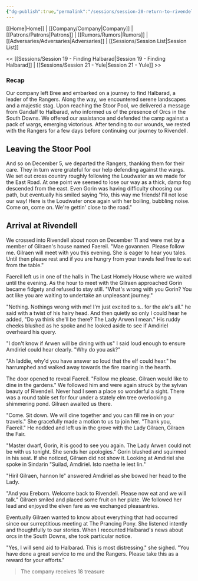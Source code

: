 ```yaml
---
{"dg-publish":true,"permalink":"/sessions/session-20-return-to-rivendell/","tags":["TOR","tolkien","lord-of-the-rings","middle-earth"]}
---
```


[[Home\|Home]] | [[Company/Company\|Company]] | [[Patrons/Patrons\|Patrons]] | [[Rumors/Rumors\|Rumors]] | [[Adversaries/Adversaries\|Adversaries]] | [[Sessions/Session List\|Session List]]

<< [[Sessions/Session 19 - Finding Halbarad\|Session 19 - Finding Halbarad]] | [[Sessions/Session 21 - Yule\|Session 21 - Yule]] >>
### Recap
Our company left Bree and embarked on a journey to find Halbarad, a leader of the Rangers. Along the way, we encountered serene landscapes and a majestic stag. Upon reaching the Stoor Pool, we delivered a message from Gandalf to Halbarad, who informed us of the presence of Orcs in the South Downs. We offered our assistance and defended the camp against a pack of wargs, emerging victorious. After tending to our wounds, we rested with the Rangers for a few days before continuing our journey to Rivendell.

## Leaving the Stoor Pool 
And so on December 5, we departed the Rangers, thanking them for their care. They in turn were grateful for our help defending against the wargs. We set out cross country roughly following the Loudwater as we made for the East Road. At one point we seemed to lose our way as a thick, damp fog descended from the east. Even Gorin was having difficulty choosing our path, but eventually his smiled saying "Ho, this way me friends! I'll not lose our way! Here is the Loudwater once again with her boiling, bubbling noise. Come on, come on. We're gettin' close to the road."

## Arrival at Rivendell
We crossed into Rivendell about noon on December 11 and were met by a member of Gilraen's house named Faereil. "Mae govannen. Please follow me. Gilraen will meet with you this evening. She is eager to hear you tales. Until then please rest and if you are hungry from your travels feel free to eat from the table."

Faereil left us in one of the halls in The Last Homely House where we waited until the evening. As the hour to meet with the Gilraen approached Gorin became fidgety and refused to stay still. "What's wrong with you Gorin? You act like you are waiting to undertake an unpleasant journey."

"Nothing. Nothings wrong with me! I'm just excited to s.. for the ale's all." he said with a twist of his hairy head. And then quietly so only I could hear he added, "Do ya think she'll be there? The Lady Arwen I mean." His ruddy cheeks blushed as he spoke and he looked aside to see if Amdiriel overheard his query.

"I don't know if Arwen will be dining with us" I said loud enough to ensure Amdiriel could hear clearly. "Why do you ask?"

"Ah laddie, why'd you have answer so loud that the elf could hear." he harrumphed and walked away towards the fire roaring in the hearth. 

The door opened to reveal Faereil. "Follow me please. Gilraen would like to dine in the gardens." We followed him and were again struck by the sylvan beauty of Rivendell. Never had I seen a place so wonderful a sight. There was a round table set for four under a stately elm tree overlooking a shimmering pond. Gilraen awaited us there.

"Come. Sit down. We will dine together and you can fill me in on your travels." She gracefully made a motion to us to join her. "Thank you, Faereil." He nodded and left us in the grove with the Lady Gilraen, Gilraen the Fair.

"Master dwarf, Gorin, it is good to see you again. The Lady Arwen could not be with us tonight. She sends her apologies." Gorin blushed and squirmed in his seat. If she noticed, Gilraen did not  show it. Looking at Amdiriel she spoke in Sindarin "Suilad, Amdiriel. Isto naetha le iest lin."

"Hiril Gilraen, hannon le" answered Amdiriel as she bowed her head to the Lady.

"And you Ereborn. Welcome back to Rivendell. Please now eat and we will talk." Gilraen smiled and placed some fruit on her plate. We followed her lead and enjoyed the elven fare as we exchanged pleasantries. 

Eventually Gilraen wanted to know about everything that had occurred since our surreptitious meeting at The Prancing Pony. She listened intently and thoughtfully to our stories. When I recounted Halbarad's news about orcs in the South Downs, she took particular notice. 

"Yes, I will send aid to Halbarad. This is most distressing." she sighed. "You have done a great service to me and the Rangers. Please take this as a reward for your efforts."

> The company receives 18 treasure


